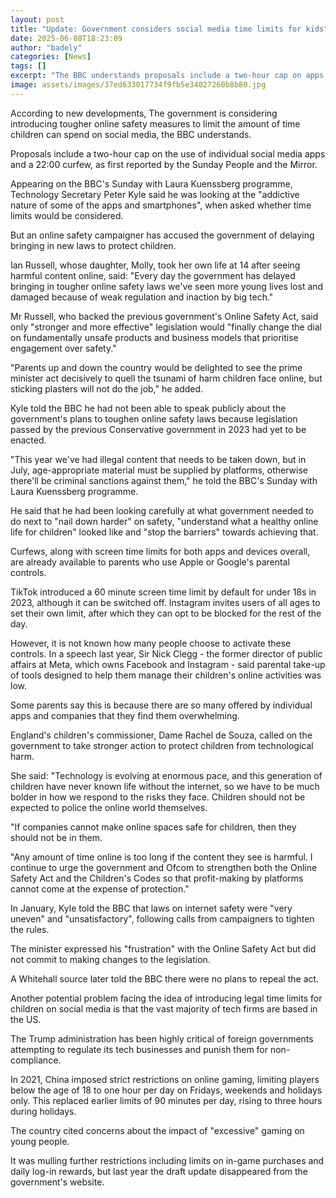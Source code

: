 ```yaml
---
layout: post
title: "Update: Government considers social media time limits for kids"
date: 2025-06-08T18:23:09
author: "badely"
categories: [News]
tags: []
excerpt: "The BBC understands proposals include a two-hour cap on apps and a 22 -00 curfew."
image: assets/images/37ed633017734f9fb5e34027260b8b80.jpg
---
```


According to new developments, The government is considering introducing tougher online safety measures to limit the amount of time children can spend on social media, the BBC understands.

Proposals include a two-hour cap on the use of individual social media apps and a 22:00 curfew, as first reported by the Sunday People and the Mirror.

Appearing on the BBC's Sunday with Laura Kuenssberg programme, Technology Secretary Peter Kyle said he was looking at the "addictive nature of some of the apps and smartphones", when asked whether time limits would be considered. 

But an online safety campaigner has accused the government of delaying bringing in new laws to protect children.

Ian Russell, whose daughter, Molly, took her own life at 14 after seeing harmful content online, said: "Every day the government has delayed bringing in tougher online safety laws we've seen more young lives lost and damaged because of weak regulation and inaction by big tech."

Mr Russell, who backed the previous government's Online Safety Act, said only "stronger and more effective" legislation would "finally change the dial on fundamentally unsafe products and business models that prioritise engagement over safety."

"Parents up and down the country would be delighted to see the prime minister act decisively to quell the tsunami of harm children face online, but sticking plasters will not do the job," he added.

Kyle told the BBC he had not been able to speak publicly about the government's plans to toughen online safety laws because legislation passed by the previous Conservative government in 2023 had yet to be enacted.

"This year we've had illegal content that needs to be taken down, but in July, age-appropriate material must be supplied by platforms, otherwise there'll be criminal sanctions against them," he told the BBC's Sunday with Laura Kuenssberg programme.

He said that he had been looking carefully at what government needed to do next to "nail down harder" on safety, "understand what a healthy online life for children" looked like and "stop the barriers" towards achieving that.

Curfews, along with screen time limits for both apps and devices overall, are already available to parents who use Apple or Google's parental controls. 

TikTok introduced a 60 minute screen time limit by default for under 18s in 2023, although it can be switched off. Instagram invites users of all ages to set their own limit, after which they can opt to be blocked for the rest of the day.

However, it is not known how many people choose to activate these controls. In a speech last year, Sir Nick Clegg - the former director of public affairs at Meta, which owns Facebook and Instagram - said parental take-up of tools designed to help them manage their children's online activities was low. 

Some parents say this is because there are so many offered by individual apps and companies that they find them overwhelming.

England's children's commissioner, Dame Rachel de Souza, called on the government to take stronger action to protect children from technological harm.

She said: "Technology is evolving at enormous pace, and this generation of children have never known life without the internet, so we have to be much bolder in how we respond to the risks they face. Children should not be expected to police the online world themselves.

"If companies cannot make online spaces safe for children, then they should not be in them. 

"Any amount of time online is too long if the content they see is harmful. I continue to urge the government and Ofcom to strengthen both the Online Safety Act and the Children's Codes so that profit-making by platforms cannot come at the expense of protection."

In January, Kyle told the BBC that laws on internet safety were "very uneven" and "unsatisfactory", following calls from campaigners to tighten the rules.

The minister expressed his "frustration" with the Online Safety Act but did not commit to making changes to the legislation.

A Whitehall source later told the BBC there were no plans to repeal the act.

Another potential problem facing the idea of introducing legal time limits for children on social media is that the vast majority of tech firms are based in the US.

The Trump administration has been highly critical of foreign governments attempting to regulate its tech businesses and punish them for non-compliance.

In 2021, China imposed strict restrictions on online gaming, limiting players below the age of 18 to one hour per day on Fridays, weekends and holidays only. This replaced earlier limits of 90 minutes per day, rising to three hours during holidays.

The country cited concerns about the impact of "excessive" gaming on young people.

It was mulling further restrictions including limits on in-game purchases and daily log-in rewards, but last year the draft update disappeared from the government's website.

